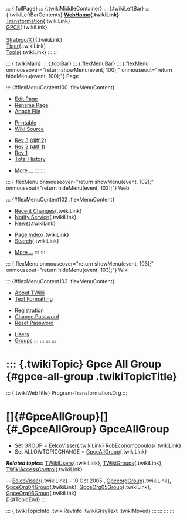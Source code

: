 ::: {.fullPage}
::: {.twikiMiddleContainer}
::: {.twikiLeftBar}
::: {.twikiLeftBarContents}
**[WebHome](WebHome){.twikiLink}**\
[Transformation](../Transform/WebHome){.twikiLink}\
[GPCE](../Gpce/WebHome){.twikiLink}\
\
[Stratego/XT](../Stratego/WebHome){.twikiLink}\
[Tiger](../Tiger/WebHome){.twikiLink}\
[Tools](../Tools/WebHome){.twikiLink}
:::
:::

::: {.twikiMain}
::: {.toolBar}
::: {.flexMenuBar}
::: {.flexMenu onmouseover="return showMenu(event, 100);" onmouseout="return hideMenu(event, 100);"}
Page

::: {#flexMenuContent100 .flexMenuContent}
-   [Edit
    Page](http://www.program-transformation.org/edit/Main/GpceAllGroup?t=1536827476)
-   [Rename
    Page](http://www.program-transformation.org/rename/Main/GpceAllGroup)
-   [Attach
    File](http://www.program-transformation.org/attach/Main/GpceAllGroup)

<!-- -->

-   [Printable](http://www.program-transformation.org/view/Main/GpceAllGroup?skin=print.pattern)
-   [Wiki
    Source](http://www.program-transformation.org/view/Main/GpceAllGroup?skin=text&raw=on&contenttype=text/plain)

<!-- -->

-   [Rev
    3](http://www.program-transformation.org/view/Main/GpceAllGroup?rev=1.3)
    [(diff 2)](http://www.program-transformation.org/rdiff/Main/GpceAllGroup?rev1=1.3&rev2=1.2)
-   [Rev
    2](http://www.program-transformation.org/view/Main/GpceAllGroup?rev=1.2)
    [(diff 1)](http://www.program-transformation.org/rdiff/Main/GpceAllGroup?rev1=1.2&rev2=1.1)
-   [Rev
    1](http://www.program-transformation.org/view/Main/GpceAllGroup?rev=1.1)
-   [Total
    History](http://www.program-transformation.org/rdiff/Main/GpceAllGroup)

<!-- -->

-   [More
    \...](http://www.program-transformation.org/oops/Main/GpceAllGroup?template=oopsmore&param1=1.3&param2=1.3)
:::
:::

::: {.flexMenu onmouseover="return showMenu(event, 102);" onmouseout="return hideMenu(event, 102);"}
Web

::: {#flexMenuContent102 .flexMenuContent}
-   [Recent Changes](WebChanges){.twikiLink}
-   [Notify Service](WebNotify){.twikiLink}
-   [News](WebNews){.twikiLink}

<!-- -->

-   [Page Index](WebIndex){.twikiLink}
-   [Search](WebSearch){.twikiLink}

<!-- -->

-   [More
    \...](http://www.program-transformation.org/oops/Main/GpceAllGroup?template=oopsmore&param1=1.3&param2=1.3)
:::
:::

::: {.flexMenu onmouseover="return showMenu(event, 103);" onmouseout="return hideMenu(event, 103);"}
Wiki

::: {#flexMenuContent103 .flexMenuContent}
-   [About
    TWiki](http://www.program-transformation.org/view/TWiki/WebHome)
-   [Text
    Formatting](http://www.program-transformation.org/view/TWiki/TextFormattingRules)

<!-- -->

-   [Registration](http://www.program-transformation.org/view/TWiki/TWikiRegistration)
-   [Change
    Password](http://www.program-transformation.org/view/TWiki/ChangePassword)
-   [Reset
    Password](http://www.program-transformation.org/view/TWiki/ResetPassword)

<!-- -->

-   [Users](http://www.program-transformation.org/view/Main/TWikiUsers)
-   [Groups](http://www.program-transformation.org/view/Main/TWikiGroups)
:::
:::
:::
:::

::: {.twikiTopic}
Gpce All Group {#gpce-all-group .twikiTopicTitle}
==============

::: {.twikiWebTitle}
Program-Transformation.Org
:::

[]{#GpceAllGroup}[]{#_GpceAllGroup} GpceAllGroup
================================================

-   Set GROUP = [EelcoVisser](EelcoVisser){.twikiLink}
    [RobEconomopoulos](RobEconomopoulos){.twikiLink}
-   Set ALLOWTOPICCHANGE = [GpceAllGroup](GpceAllGroup){.twikiLink}

***Related topics:*** [TWikiUsers](TWikiUsers){.twikiLink},
[TWikiGroups](TWikiGroups){.twikiLink},
[TWikiAccessControl](../TWiki/TWikiAccessControl){.twikiLink}

\-- [EelcoVisser](EelcoVisser){.twikiLink} - 10 Oct 2005 ,
[GpceorgGroup](GpceorgGroup){.twikiLink},
[GpceOrg04Group](GpceOrg04Group){.twikiLink},
[GpceOrg05Group](GpceOrg05Group){.twikiLink},
[GpceOrg06Group](GpceOrg06Group){.twikiLink}\
[]{#TopicEnd}
:::

::: {.twikiTopicInfo .twikiRevInfo .twikiGrayText .twikiMoved}
:::
:::
:::
:::
